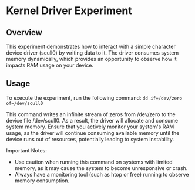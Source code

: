 # Kernel Driver Experiment

## Overview
This experiment demonstrates how to interact with a simple character device driver (scull0) by writing data to it. The driver consumes system memory dynamically, which provides an opportunity to observe how it impacts RAM usage on your device.

## Usage
To execute the experiment, run the following command:
`dd if=/dev/zero of=/dev/scull0`

This command writes an infinite stream of zeros from /dev/zero to the device file /dev/scull0. As a result, the driver will allocate and consume system memory. Ensure that you actively monitor your system's RAM usage, as the driver will continue consuming available memory until the device runs out of resources, potentially leading to system instability.

Important Notes:
 - Use caution when running this command on systems with limited memory, as it may cause the system to become unresponsive or crash.
 - Always have a monitoring tool (such as htop or free) running to observe memory consumption.
